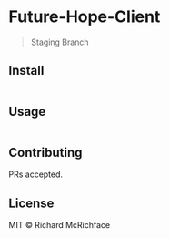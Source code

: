 # Future-Hope-Client

> Staging Branch

## Install

```

```

## Usage

```

```

## Contributing

PRs accepted.

## License

MIT © Richard McRichface
